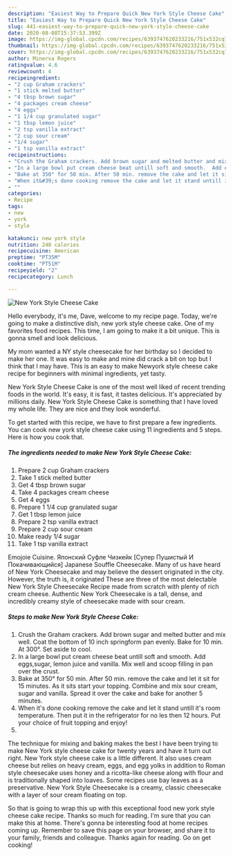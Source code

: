 ```yaml
---
description: "Easiest Way to Prepare Quick New York Style Cheese Cake"
title: "Easiest Way to Prepare Quick New York Style Cheese Cake"
slug: 441-easiest-way-to-prepare-quick-new-york-style-cheese-cake
date: 2020-08-08T15:37:53.399Z
image: https://img-global.cpcdn.com/recipes/6393747620233216/751x532cq70/new-york-style-cheese-cake-recipe-main-photo.jpg
thumbnail: https://img-global.cpcdn.com/recipes/6393747620233216/751x532cq70/new-york-style-cheese-cake-recipe-main-photo.jpg
cover: https://img-global.cpcdn.com/recipes/6393747620233216/751x532cq70/new-york-style-cheese-cake-recipe-main-photo.jpg
author: Minerva Rogers
ratingvalue: 4.6
reviewcount: 4
recipeingredient:
- "2 cup Graham crackers"
- "1 stick melted butter"
- "4 tbsp brown sugar"
- "4 packages cream cheese"
- "4 eggs"
- "1 1/4 cup granulated sugar"
- "1 tbsp lemon juice"
- "2 tsp vanilla extract"
- "2 cup sour cream"
- "1/4 sugar"
- "1 tsp vanilla extract"
recipeinstructions:
- "Crush the Graham crackers. Add brown sugar and melted butter and mix well. Coat the bottom of  10 inch springform pan evenly. Bake for 10 min. At 300°. Set aside to cool."
- "In a large bowl put cream cheese beat untill soft and smooth.  Add eggs,sugar,  lemon juice and vanilla.  Mix well and scoop filling in pan over the crust."
- "Bake at 350° for 50 min. After 50 min. remove the cake and let it sit for 15 minutes. As it sits start your topping. Combine and mix sour cream, sugar and vanilla. Spread it over the cake and bake for another 5 minutes."
- "When it&#39;s done cooking remove the cake and let it stand untill it&#39;s room temperature. Then put it in the refrigerator for no les then 12 hours. Put your choice of fruit topping and enjoy!"
- ""
categories:
- Recipe
tags:
- new
- york
- style

katakunci: new york style 
nutrition: 248 calories
recipecuisine: American
preptime: "PT35M"
cooktime: "PT51M"
recipeyield: "2"
recipecategory: Lunch

---
```



![New York Style Cheese Cake](https://img-global.cpcdn.com/recipes/6393747620233216/751x532cq70/new-york-style-cheese-cake-recipe-main-photo.jpg)

Hello everybody, it's me, Dave, welcome to my recipe page. Today, we're going to make a distinctive dish, new york style cheese cake. One of my favorites food recipes. This time, I am going to make it a bit unique. This is gonna smell and look delicious.

My mom wanted a NY style cheesecake for her birthday so I decided to make her one. It was easy to make and mine did crack a bit on top but I think that I may have. This is an easy to make Newyork style cheese cake recipe for beginners with minimal ingredients, yet tasty.

New York Style Cheese Cake is one of the most well liked of recent trending foods in the world. It's easy, it is fast, it tastes delicious. It's appreciated by millions daily. New York Style Cheese Cake is something that I have loved my whole life. They are nice and they look wonderful.


To get started with this recipe, we have to first prepare a few ingredients. You can cook new york style cheese cake using 11 ingredients and 5 steps. Here is how you cook that.

<!--inarticleads1-->

##### The ingredients needed to make New York Style Cheese Cake:

1. Prepare 2 cup Graham crackers
1. Take 1 stick melted butter
1. Get 4 tbsp brown sugar
1. Take 4 packages cream cheese
1. Get 4 eggs
1. Prepare 1 1/4 cup granulated sugar
1. Get 1 tbsp lemon juice
1. Prepare 2 tsp vanilla extract
1. Prepare 2 cup sour cream
1. Make ready 1/4 sugar
1. Take 1 tsp vanilla extract


Emojoie Cuisine. Японский Суфле Чизкейк [Супер Пушистый И Покачивающийся] Japanese Souffle Cheesecake. Many of us have heard of New York Cheesecake and may believe the dessert originated in the city. However, the truth is, it originated These are three of the most delectable New York Style Cheesecake Recipe made from scratch with plenty of rich cream cheese. Authentic New York Cheesecake is a tall, dense, and incredibly creamy style of cheesecake made with sour cream. 

<!--inarticleads2-->

##### Steps to make New York Style Cheese Cake:

1. Crush the Graham crackers. Add brown sugar and melted butter and mix well. Coat the bottom of  10 inch springform pan evenly. Bake for 10 min. At 300°. Set aside to cool.
1. In a large bowl put cream cheese beat untill soft and smooth.  Add eggs,sugar,  lemon juice and vanilla.  Mix well and scoop filling in pan over the crust.
1. Bake at 350° for 50 min. After 50 min. remove the cake and let it sit for 15 minutes. As it sits start your topping. Combine and mix sour cream, sugar and vanilla. Spread it over the cake and bake for another 5 minutes.
1. When it&#39;s done cooking remove the cake and let it stand untill it&#39;s room temperature. Then put it in the refrigerator for no les then 12 hours. Put your choice of fruit topping and enjoy!
1. 


The technique for mixing and baking makes the best I have been trying to make New York style cheese cake for twenty years and have it turn out right. New York style cheese cake is a little different. It also uses cream cheese but relies on heavy cream, eggs, and egg yolks in addition to Roman style cheesecake uses honey and a ricotta-like cheese along with flour and is traditionally shaped into loaves. Some recipes use bay leaves as a preservative. New York Style Cheesecake is a creamy, classic cheesecake with a layer of sour cream floating on top. 

So that is going to wrap this up with this exceptional food new york style cheese cake recipe. Thanks so much for reading. I'm sure that you can make this at home. There's gonna be interesting food at home recipes coming up. Remember to save this page on your browser, and share it to your family, friends and colleague. Thanks again for reading. Go on get cooking!
